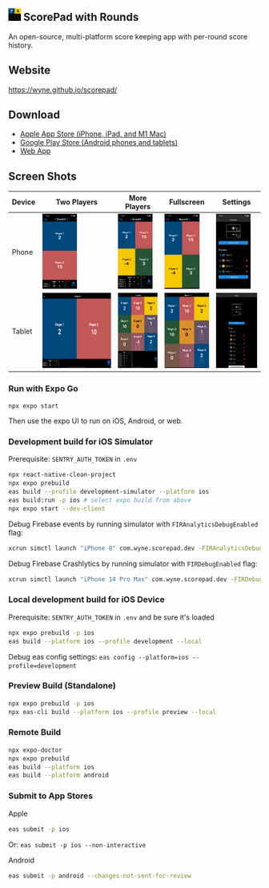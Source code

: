 <img src="assets/icon.png" height="25"> ScorePad with Rounds
---

An open-source, multi-platform score keeping app with per-round score history.

## Website

https://wyne.github.io/scorepad/
## Download

- [Apple App Store (iPhone, iPad, and M1 Mac)](https://apps.apple.com/us/app/scorepad-with-rounds/id1577906063)
- [Google Play Store (Android phones and tablets)](https://play.google.com/store/apps/details?id=com.wyne.scorepad)
- [Web App](https://wyne.github.io/scorepad-app/)

## Screen Shots
| Device | Two Players                                                           | More Players                                                            | Fullscreen                                                                       | Settings                                                                   |
| ------ | --------------------------------------------------------------------- | ----------------------------------------------------------------------- | -------------------------------------------------------------------------------- | -------------------------------------------------------------------------- |
| Phone  | <img src="assets-stores/iphone13pro/home-2-players.png" height="150"> | <img src="assets-stores/iphone13pro/home-4-players.png" height="150">   | <img src="assets-stores/iphone13pro/home-4-players-expanded.png" height="150">   | <img src="assets-stores/iphone13pro/configure-4-players.png" height="150"> |
| Tablet | <img src="assets-stores/ipadpro-11/home-2-players.png" height="150">  | <img src="assets-stores/ipadpro-11/home-many-players.png" height="150"> | <img src="assets-stores/ipadpro-11/home-many-players-expanded.png" height="150"> | <img src="assets-stores/ipadpro-11/configure.png" height="150">            |


### Run with Expo Go

```
npx expo start
```

Then use the expo UI to run on iOS, Android, or web.

### Development build for iOS Simulator

Prerequisite: `SENTRY_AUTH_TOKEN` in `.env`

```zsh
npx react-native-clean-project
npx expo prebuild
eas build --profile development-simulator --platform ios
eas build:run -p ios # select expo build from above
npx expo start --dev-client
```

Debug Firebase events by running simulator with `FIRAnalyticsDebugEnabled` flag:

```zsh
xcrun simctl launch "iPhone 8" com.wyne.scorepad.dev -FIRAnalyticsDebugEnabled
```

Debug Firebase Crashlytics by running simulator with `FIRDebugEnabled` flag:

```zsh
xcrun simctl launch "iPhone 14 Pro Max" com.wyne.scorepad.dev -FIRDebugEnabled
```

### Local development build for iOS Device

Prerequisite: `SENTRY_AUTH_TOKEN` in `.env` and be sure it's loaded

```zsh
npx expo prebuild -p ios
eas build --platform ios --profile development --local
```

Debug eas config settings: `eas config --platform=ios --profile=development`

### Preview Build (Standalone)

```zsh
npx expo prebuild -p ios
npx eas-cli build --platform ios --profile preview --local
```

### Remote Build

```zsh
npx expo-doctor
npx expo prebuild
eas build --platform ios
eas build --platform android
```

### Submit to App Stores

Apple

```zsh
eas submit -p ios
```

Or: `eas submit -p ios --non-interactive`


Android

```zsh
eas submit -p android --changes-not-sent-for-review
```
